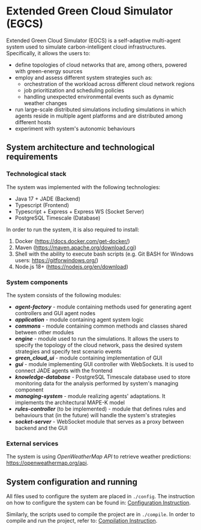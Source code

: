 # Extended Green Cloud Simulator (EGCS)

Extended Green Cloud Simulator (EGCS) is a self-adaptive multi-agent system used to simulate carbon-intelligent cloud
infrastructures. Specifically, it allows the users to:

- define topologies of cloud networks that are, among others, powered with green-energy sources
- employ and assess different system strategies such as:
    - orchestration of the workload across different cloud network regions
    - job prioritization and scheduling policies
    - handling unexpected environmental events such as dynamic weather changes
- run large-scale distributed simulations including simulations in which agents reside in multiple agent platforms and
  are distributed among different hosts
- experiment with system's autonomic behaviours

## System architecture and technological requirements

### Technological stack

The system was implemented with the following technologies:

- Java 17 + JADE (Backend)
- Typescript (Frontend)
- Typescript + Express + Express WS (Socket Server)
- PostgreSQL Timescale (Database)

In order to run the system, it is also required to install:

1. Docker (https://docs.docker.com/get-docker/)
2. Maven (https://maven.apache.org/download.cgi)
3. Shell with the ability to execute bash scripts (e.g. Git BASH for Windows users: https://gitforwindows.org/)
4. Node.js 18+ (https://nodejs.org/en/download)

### System components

The system consists of the following modules:

- **_agent-factory_** - module containing methods used for generating agent controllers and GUI agent nodes
- **_application_** - module containing agent system logic
- **_commons_** - module containing common methods and classes shared between other modules
- **_engine_** - module used to run the simulations. It allows the users to specify the topology of the cloud network,
  pass the desired system strategies and specify test scenario events
- **_green_cloud_ui_** - module containing implementation of GUI
- **_gui_** - module implementing GUI controller with WebSockets. It is used to connect JADE agents with the frontend
- **_knowledge-database_** - PostgreSQL Timescale database used to store monitoring data for the analysis performed by
  system's managing component
- **_managing-system_** - module realizing agents' adaptations. It implements the architectural MAPE-K model
- **_rules-controller_** (to be implemented) - module that defines rules and behaviours that (in the future) will handle
  the system's strategies
- **_socket-server_** - WebSocket module that serves as a proxy between backend and the GUI

### External services

The system is using _OpenWeatherMap API_ to retrieve weather predictions: https://openweathermap.org/api.

## System configuration and running

All files used to configure the system are placed in `./config`. The instruction on how to configure the system can be
found in: [Configuration Instruction](config/CONFIG_INSTRUCTION.md).

Similarly, the scripts used to compile the project are in `./compile`. In order to compile and run the project, refer
to: [Compilation Instruction](compile/COMPILE_INSTRUCTION.md).





